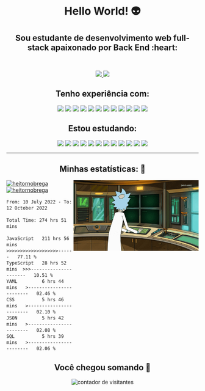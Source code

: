 <h1 align="center"><b>Hello World! 👽</b></h1>
<h2 align="center">
  Sou estudante de desenvolvimento web full-stack apaixonado por Back End
  :heart:
</h2>
<br />
<p align="center">
  <a href="https://www.linkedin.com/in/heitor-nobrega-tico" alt="Linkedin">
    <img
      src="https://img.shields.io/badge/-Linkedin-282A36?style=for-the-badge&logo=Linkedin&logoColor=D8BF26&link=https://www.linkedin.com/in/heitor-nobrega-tico"
    />
  </a>
  <a href="https://heitornobrega.github.io/" alt="github">
    <img
      src="https://img.shields.io/badge/-Portifolio-282A36?style=for-the-badge&logo=React&logoColor=D8BF26&link="
    />
  </a>
</p>
<div>
  <h2 align="center">Tenho experiência com:</h2>
  <div align="center">
    <img
      src="https://img.shields.io/badge/-HTML5-E34F26?style=for-the-badge&logo=html5&logoColor=white&"
    />
    <img
      src="https://img.shields.io/badge/-CSS3-1572B6?style=for-the-badge&logo=css3&logoColor=white"
    />
    <img
      src="https://img.shields.io/badge/-Bootstrap-563D7C?style=for-the-badge&logo=bootstrap&logoColor=white"
    />
    <img
      src="https://img.shields.io/badge/-JavaScript-eed718?style=for-the-badge&logo=javascript&logoColor=ffffff"
    />
    <img
      src="https://img.shields.io/badge/-React-000000?style=for-the-badge&logo=react&logoColor=00c8ff"
    />
    <img
      src="https://img.shields.io/badge/-MySQL-F29111?style=for-the-badge&logo=mysql&logoColor=FFFFFF"
    />
    <img src="https://img.shields.io/badge/-Express.js-787878?style=for-the-badge" />
    <img
      src="https://img.shields.io/badge/-Node.js-3C873A?style=for-the-badge&logo=Node.js&logoColor=white"
    />
    <img
      src="http://img.shields.io/badge/-Git-F1502F?style=for-the-badge&logo=git&logoColor=FFFFFF"
    />
    <img
      src="http://img.shields.io/badge/-Github-000000?style=for-the-badge&logo=github&logoColor=FFFFFF"
    />
    <img
      src="http://img.shields.io/badge/-Heroku-430098?style=for-the-badge&logo=heroku&logoColor=white"
    />
    <img
      src="http://img.shields.io/badge/-Vercel-black?style=for-the-badge&logo=vercel&logoColor=white"
    />
  </div>
</div>
<div>
  <h2 align="center">Estou estudando:</h2>
  <div align="center">
    <img
      src="https://img.shields.io/badge/-HTML5-E34F26?style=for-the-badge&logo=html5&logoColor=white"
    />
    <img
      src="https://img.shields.io/badge/-CSS3-1572B6?style=for-the-badge&logo=css3&logoColor=white"
    />
    <img
      src="https://img.shields.io/badge/-Bootstrap-563D7C?style=for-the-badge&logo=bootstrap&logoColor=white"
    />
    <img
      src="https://img.shields.io/badge/-JavaScript-eed718?style=for-the-badge&logo=javascript&logoColor=ffffff"
    />
    <img
      src="https://img.shields.io/badge/-React-000000?style=for-the-badge&logo=react&logoColor=00c8ff"
    />
    <img
      src="https://img.shields.io/badge/-MySQL-F29111?style=for-the-badge&logo=mysql&logoColor=FFFFFF"
    />
    <img src="https://img.shields.io/badge/-Express.js-787878?style=for-the-badge" />
    <img
      src="https://img.shields.io/badge/-Node.js-3C873A?style=for-the-badge&logo=Node.js&logoColor=white"
    />
    <img
      src="http://img.shields.io/badge/-Git-F1502F?style=for-the-badge&logo=git&logoColor=FFFFFF"
    />
    <img
      src="http://img.shields.io/badge/-Github-000000?style=for-the-badge&logo=github&logoColor=FFFFFF"
    />
    <img
      src="http://img.shields.io/badge/-Heroku-430098?style=for-the-badge&logo=heroku&logoColor=white"
    />
    <img
      src="http://img.shields.io/badge/-Vercel-black?style=for-the-badge&logo=vercel&logoColor=white"
    />
  </div>
</div>
<hr>
<h2 align="center">Minhas estatísticas: 🦾</h2>
<div>
    <img
    align="right"
    alt="img"
    src="https://raw.githubusercontent.com/heitornobrega/heitornobrega/main/rick.gif"
    width="65%"
    height="auto"
  />
  <a href="https://github.com/heitornobrega">
    <img
      width="35%"
      src="https://github-readme-stats.vercel.app/api/top-langs/?username=heitornobrega&count_private=false&layout=compact&card_width=100&bg_color=282a2f&title_color=D8BF26&border_color=D8BF26&text_color=FFFFFF"
      alt="heitornobrega"
    />
  </a>

</div>
<div>
  <a href="https://github.com/heitornobrega">
    <img
      width="35%"
      src="https://github-readme-stats.vercel.app/api?username=heitornobrega&show_icons=true&layout=compact&card_width=100&bg_color=282a2f&title_color=D8BF26&border_color=D8BF26&text_color=FFFFFF&icon_color=D8BF26"
      alt="heitornobrega"
    />
  </a>
  <!--START_SECTION:waka-->

```text
From: 10 July 2022 - To: 12 October 2022

Total Time: 274 hrs 51 mins

JavaScript   211 hrs 56 mins >>>>>>>>>>>>>>>>>>>------   77.11 %
TypeScript   28 hrs 52 mins  >>>----------------------   10.51 %
YAML         6 hrs 44 mins   >------------------------   02.46 %
CSS          5 hrs 46 mins   >------------------------   02.10 %
JSON         5 hrs 42 mins   >------------------------   02.08 %
SQL          5 hrs 39 mins   >------------------------   02.06 %
```

<!--END_SECTION:waka-->
</div>

<h2 align="center">Você chegou somando 👀</h2>

<p align="center">
  <img
    src="https://profile-counter.glitch.me/{heitornobrega}/count.svg"
    alt="contador de visitantes"
  />
</p>
